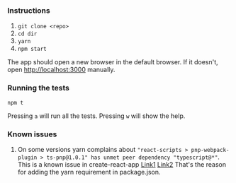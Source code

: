 ### Instructions

1. `git clone <repo>`
2. `cd dir`
3. `yarn`
4. `npm start`

The app should open a new browser in the default browser. If it doesn't, open [http://localhost:3000](http://localhost:3000) manually.

### Running the tests

`npm t`

Pressing `a` will run all the tests.
Pressing `w` will show the help.

### Known issues

1. On some versions yarn complains about `"react-scripts > pnp-webpack-plugin > ts-pnp@1.0.1" has unmet peer dependency "typescript@*"`. This is a known issue in create-react-app [Link1](https://github.com/facebook/create-react-app/issues/6691) [Link2](https://github.com/arcanis/pnp-webpack-plugin/issues/7) That's the reason for adding the yarn requirement in package.json.
